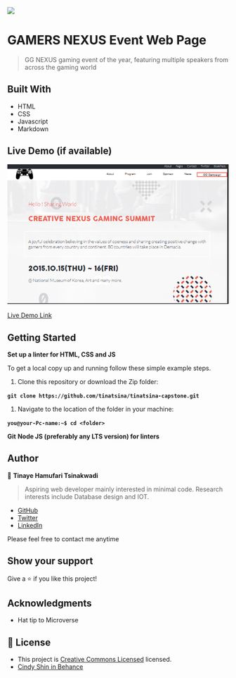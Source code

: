 ![](https://img.shields.io/badge/Microverse-blueviolet)

# GAMERS NEXUS Event Web Page

> GG NEXUS gaming event of the year, featuring multiple speakers from across the gaming world

## Built With

- HTML
- CSS
- Javascript
- Markdown

## Live Demo (if available)

![Live Demo](img/21.png "Live Demo")

[Live Demo Link](https://tinatsina.github.io/)

## Getting Started

**Set up a linter for HTML, CSS and JS**

To get a local copy up and running follow these simple example steps.

1. Clone this repository or download the Zip folder:

**``git clone https://github.com/tinatsina/tinatsina-capstone.git``**

1. Navigate to the location of the folder in your machine:

**``you@your-Pc-name:~$ cd <folder>``**

**Git**
**Node JS (preferably any LTS version) for linters**

## Author

👤 **Tinaye Hamufari Tsinakwadi**

> Aspiring web developer mainly interested in minimal code. Research interests include Database design and IOT.

- [GitHub](https://github.com/tinatsina)
- [Twitter](https://twitter.com/TinayeT)
- [LinkedIn](https://www.linkedin.com/in/tinayetsina/)

Please feel free to contact me anytime

## Show your support

Give a ⭐️ if you like this project!

## Acknowledgments

- Hat tip to Microverse

## 📝 License

- This project is [Creative Commons Licensed](./MIT.md) licensed.
- [Cindy Shin in Behance](https://creativecommons.org/licenses/by-nc/4.0/)
